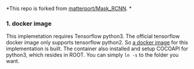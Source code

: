 *This repo is forked from [matterport/Mask_RCNN](https://github.com/matterport/Mask_RCNN). *
### 1. docker image
This implemetation requires Tensorflow python3. The official tensorflow docker image only supports tensorflow python2. So [a docker image](https://github.com/ZhiangChen/docker/blob/master/tf3/Dockerfile) for this implementation is built. The container also installed and setup COCOAPI for python3, which resides in ROOT. You can simply `ln -s` to the folder you want. 


